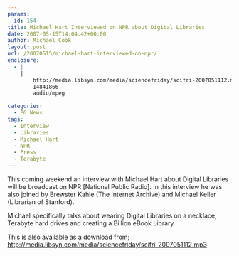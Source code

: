 ```yaml
---
params:
  id: 154
title: Michael Hart Interviewed on NPR about Digital Libraries
date: 2007-05-15T14:04:42+00:00
author: Michael Cook
layout: post
url: /20070515/michael-hart-interviewed-on-npr/
enclosure:
  - |
    |
        http://media.libsyn.com/media/sciencefriday/scifri-2007051112.mp3
        14841866
        audio/mpeg

categories:
  - PG News
tags:
  - Interview
  - Libraries
  - Michael Hart
  - NPR
  - Press
  - Terabyte
---
```

This coming weekend an interview with Michael Hart about Digital Libraries will be broadcast on NPR [National Public Radio]. In this interview he was also joined by Brewster Kahle (The Internet Archive) and Michael Keller (Librarian of Stanford).

Michael specifically talks about wearing Digital Libraries on a necklace, Terabyte hard drives and creating a Billion eBook Library.

This is also available as a download from;
<http://media.libsyn.com/media/sciencefriday/scifri-2007051112.mp3>

